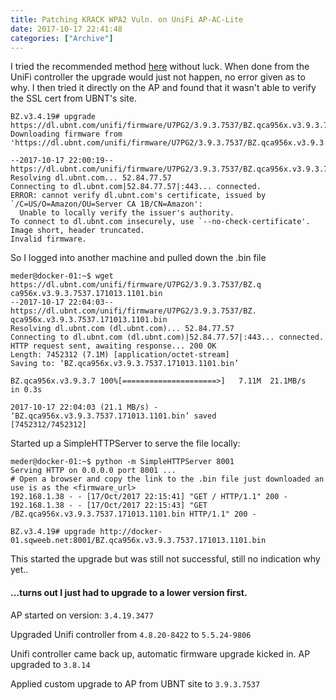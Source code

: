 ```yaml
---
title: Patching KRACK WPA2 Vuln. on UniFi AP-AC-Lite
date: 2017-10-17 22:41:48
categories: ["Archive"]
---
```


I tried the recommended method [here](https://help.ubnt.com/hc/en-us/articles/115013737328-Ubiquiti-Devices-KRACK-Vulnerability) without luck. When done from the UniFi controller the upgrade would just not happen, no error given as to why. I then tried it directly on the AP and found that it wasn't able to verify the SSL cert from UBNT's site.

```
BZ.v3.4.19# upgrade https://dl.ubnt.com/unifi/firmware/U7PG2/3.9.3.7537/BZ.qca956x.v3.9.3.7537.171013.1101.bin
Downloading firmware from 'https://dl.ubnt.com/unifi/firmware/U7PG2/3.9.3.7537/BZ.qca956x.v3.9.3.7537.171013.1101.bin'.

--2017-10-17 22:00:19--  https://dl.ubnt.com/unifi/firmware/U7PG2/3.9.3.7537/BZ.qca956x.v3.9.3.7537.171013.1101.bin
Resolving dl.ubnt.com... 52.84.77.57
Connecting to dl.ubnt.com|52.84.77.57|:443... connected.
ERROR: cannot verify dl.ubnt.com's certificate, issued by `/C=US/O=Amazon/OU=Server CA 1B/CN=Amazon':    
  Unable to locally verify the issuer's authority.
To connect to dl.ubnt.com insecurely, use `--no-check-certificate'.
Image short, header truncated.
Invalid firmware.
```

So I logged into another machine and pulled down the .bin file

```
meder@docker-01:~$ wget https://dl.ubnt.com/unifi/firmware/U7PG2/3.9.3.7537/BZ.q                                                ca956x.v3.9.3.7537.171013.1101.bin
--2017-10-17 22:04:03--  https://dl.ubnt.com/unifi/firmware/U7PG2/3.9.3.7537/BZ.                                                qca956x.v3.9.3.7537.171013.1101.bin
Resolving dl.ubnt.com (dl.ubnt.com)... 52.84.77.57
Connecting to dl.ubnt.com (dl.ubnt.com)|52.84.77.57|:443... connected.
HTTP request sent, awaiting response... 200 OK
Length: 7452312 (7.1M) [application/octet-stream]
Saving to: ‘BZ.qca956x.v3.9.3.7537.171013.1101.bin’

BZ.qca956x.v3.9.3.7 100%[=====================>]   7.11M  21.1MB/s   in 0.3s

2017-10-17 22:04:03 (21.1 MB/s) - ‘BZ.qca956x.v3.9.3.7537.171013.1101.bin’ saved                                                 [7452312/7452312]
```

Started up a SimpleHTTPServer to serve the file locally:

```
meder@docker-01:~$ python -m SimpleHTTPServer 8001
Serving HTTP on 0.0.0.0 port 8001 ...
# Open a browser and copy the link to the .bin file just downloaded an use is as the <firmware_url>
192.168.1.38 - - [17/Oct/2017 22:15:41] "GET / HTTP/1.1" 200 -
192.168.1.38 - - [17/Oct/2017 22:15:43] "GET /BZ.qca956x.v3.9.3.7537.171013.1101.bin HTTP/1.1" 200 -

BZ.v3.4.19# upgrade http://docker-01.sqweeb.net:8001/BZ.qca956x.v3.9.3.7537.171013.1101.bin
```

This started the upgrade but was still not successful, still no indication why yet..


#### ...turns out I just had to upgrade to a lower version first.

AP started on version: `3.4.19.3477`

Upgraded Unifi controller from `4.8.20-8422` to `5.5.24-9806`

Unifi controller came back up, automatic firmware upgrade kicked in. AP upgraded to `3.8.14`

Applied custom upgrade to AP from UBNT site to `3.9.3.7537`